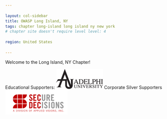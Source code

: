 ```yaml
---

layout: col-sidebar
title: OWASP Long Island, NY
tags: chapter long-island long island ny new york
# chapter site doesn't require level level: 4

region: United States

---
```


Welcome to the Long Island, NY Chapter!


Educational Supporters: [![Adelphi University](/assets/images/AdelphiLogo-150x64.png)](https://www.adelphi.edu/)
Corporate Silver Supporters [![Secure Decision](/assets/images/200px-Secdec-logo_division.png)](https://securedecisions.com/)
